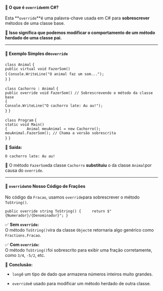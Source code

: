 #### **🔹 O que é `override`em C#?**

Esta **`override`**é uma palavra-chave usada em C# para **sobrescrever** métodos de uma classe base.

📌 **Isso significa que podemos modificar o comportamento de um método herdado de uma classe pai.**

---
#### **📌 Exemplo Simples de`override`**

`class Animal` 
`{`     
`public virtual void FazerSom()`    
	`{` 
	`Console.WriteLine("O animal faz um som...");`    
	`}` 
`}`  

`class Cachorro : Animal`
`{`     
`public override void FazerSom() // Sobrescrevendo o método da classe base`    
`{`         
`Console.WriteLine("O cachorro late: Au au!");`     
`}` 
`}`  

`class Program`
`{`     
`static void Main()`     
`{         Animal meuAnimal = new Cachorro();`          
`meuAnimal.FazerSom(); // Chama a versão sobrescrita`    
`}` 
`}`

🔹 **Saída:**

`O cachorro late: Au au!`

📌 O método `FazerSom`da classe `Cachorro` **substituiu** o da classe `Animal`por causa do `override`.

---
#### **📌 `override`no Nosso Código de Frações**

No código da `Fracao`, usamos `override`para sobrescrever o método `ToString()`.

`public override string ToString() {     return $"{Numerador}/{Denominador}"; }`

✅ **Sem `override`:**  
O método `ToString()`vira da classe `Object`e retornaria algo genérico como `Fractions.Fracao`.

✅ **Com `override`:**  
O método `ToString()`foi sobrescrito para exibir uma fração corretamente, como `3/4`, `-5/2`, etc.

📢 **Conclusão:**

- `long`é um tipo de dado que armazena números inteiros muito grandes.
    
- `override`é usado para modificar um método herdado de outra classe.